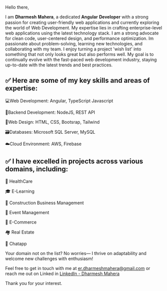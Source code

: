 Hello there,

I am 𝐃𝐡𝐚𝐫𝐦𝐞𝐬𝐡 𝐌𝐚𝐡𝐞𝐫𝐚, a dedicated 𝐀𝐧𝐠𝐮𝐥𝐚𝐫 𝐃𝐞𝐯𝐞𝐥𝐨𝐩𝐞𝐫 with a strong passion for creating user-friendly web applications and currently exploring the world of Web Development. My expertise lies in crafting enterprise-level web applications using the latest technology stack. I am a strong advocate for clean code, user-centered design, and performance optimization. Im passionate about problem-solving, learning new technologies, and collaborating with my team. I enjoy turning a project 'wish list' into something that not only looks great but also performs well. My goal is to continually evolve with the fast-paced web development industry, staying up-to-date with the latest trends and best practices.

✅ Here are some of my key skills and areas of expertise:
-----------------------------------------------------------
💻Web Development: Angular, TypeScript Javascript

🚀Backend Development: NodeJS, REST API

🎨Web Design: HTML, CSS, Bootsrap, Tailwind

🗃️Databases: Microsoft SQL Server, MySQL

☁️Cloud Environment: AWS, Firebase

✅ I have excelled in projects across various domains, including:
----------------------------------------------------------------
🏥 HealthCare

🎓 E-Learning

🏢 Construction Business Management

📅 Event Management

🛒 E-Commerce

🏘️ Real Estate

💬 Chatapp

Your domain not on the list? No worries— I thrive on adaptability and welcome new challenges with enthusiasm!

Feel free to get in touch with me at er.dharmeshmahera@gmail.com or reach me out on Linked in [LinkedIn - Dharmesh Mahera](https://www.linkedin.com/in/dharmesh-mahera-0707351a3//)

Thank you for your interest.
